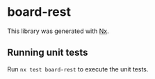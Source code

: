 # board-rest

This library was generated with [Nx](https://nx.dev).

## Running unit tests

Run `nx test board-rest` to execute the unit tests.
